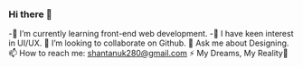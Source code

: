 ### Hi there 👋

-🌱 I’m currently learning front-end web development.
-🔭 I have keen interest in UI/UX.
👯 I’m looking to collaborate on Github.
💬 Ask me about Designing.
📫 How to reach me: shantanuk280@gmail.com
⚡ My Dreams, My Reality💪 

<!--
**kumarshantanu01/kumarshantanu01** is a ✨ _special_ ✨ repository because its `README.md` (this file) appears on your GitHub profile.

Here are some ideas to get you started:

- 🔭 I’m currently 
- 🌱 I’m currently learning ...
- 👯 I’m looking to collaborate on ...
- 🤔 I’m looking for help with ...
- 💬 Ask me about ...
- 📫 How to reach me: ...
- 😄 Pronouns: ...
- ⚡ Fun fact: ...
-->
